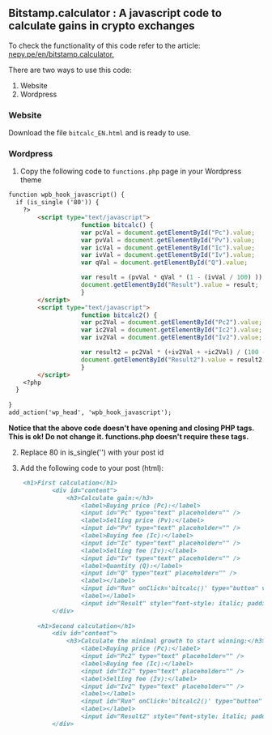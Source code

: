 ## Bitstamp.calculator : A javascript code to calculate gains in crypto exchanges
To check the functionality of this code refer to the article: [nepy.pe/en/bitstamp.calculator.](http://www.nepy.pe/en/crypto/invest-in-cryptocurrencies-basic-math-to-start-winning/) 

There are two ways to use this code:
1. Website
2. Wordpress

### Website

Download the file `bitcalc_EN.html` and is ready to use.

### Wordpress

1. Copy the following code to `functions.php` page in your Wordpress theme
```markdown
function wpb_hook_javascript() {
  if (is_single ('80')) { 
    ?>
        <script type="text/javascript">
                    function bitcalc() {
					var pcVal = document.getElementById("Pc").value;
					var pvVal = document.getElementById("Pv").value;
					var icVal = document.getElementById("Ic").value;
					var ivVal = document.getElementById("Iv").value;
					var qVal = document.getElementById("Q").value;

					var result = (pvVal * qVal * (1 - (ivVal / 100) )) - (pcVal * qVal * (1 + (icVal / 100) ));
					document.getElementById("Result").value = result;
				    }
        </script>
		<script type="text/javascript">
                    function bitcalc2() {
					var pc2Val = document.getElementById("Pc2").value;
					var ic2Val = document.getElementById("Ic2").value;
					var iv2Val = document.getElementById("Iv2").value;

					var result2 = pc2Val * (+iv2Val + +ic2Val) / (100 - (1*iv2Val)) ;
					document.getElementById("Result2").value = result2;
				    }
        </script>
    <?php
  }
	  
}
add_action('wp_head', 'wpb_hook_javascript');
```
**Notice that the above code doesn't have opening and closing PHP tags. This is ok! Do not change it. functions.php doesn't require these tags.**

2. Replace 80 in is_single('') with your post id

3. Add the following code to your post (html):
```markdown
	<h1>First calculation</h1>
            <div id="content">
                <h3>Calculate gain:</h3>
                    <label>Buying price (Pc):</label>
                    <input id="Pc" type="text" placeholder="" />
                    <label>Selling price (Pv):</label>
                    <input id="Pv" type="text" placeholder="" />
                    <label>Buying fee (Ic):</label>
                    <input id="Ic" type="text" placeholder="" />
                    <label>Selling fee (Iv):</label>
                    <input id="Iv" type="text" placeholder="" />
                    <label>Quantity (Q):</label>
                    <input id="Q" type="text" placeholder="" />
                    <label></label>
                    <input id="Run" onClick='bitcalc()' type="button" value="Calculate" />
                    <label></label>
                    <input id="Result" style="font-style: italic; padding-left: -2px;" readonly="readonly" type="text" value="The gain is..." />
            </div>
        
        <h1>Second calculation</h1>
            <div id="content">
                <h3>Calculate the minimal growth to start winning:</h3>
                    <label>Buying price (Pc):</label>
                    <input id="Pc2" type="text" placeholder="" />
                    <label>Buying fee (Ic):</label>
                    <input id="Ic2" type="text" placeholder="" />
                    <label>Selling fee (Iv):</label>
                    <input id="Iv2" type="text" placeholder="" />
                    <label></label>
                    <input id="Run" onClick='bitcalc2()' type="button" value="Calculate" />
                    <label></label>
                    <input id="Result2" style="font-style: italic; padding-left: -2px;" readonly="readonly" type="text" value="The minimal growth is..." />
            </div>
```


